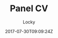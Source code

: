 ---
title: "Panel CV"
github: https://github.com/jekyller/PanelCV
demo: https://jekyller.github.io/PanelCV/
author: Locky

ssg:
  - Jekyll
cms:
  - No Cms
date: 2017-07-30T09:09:24Z
github_branch: master
---